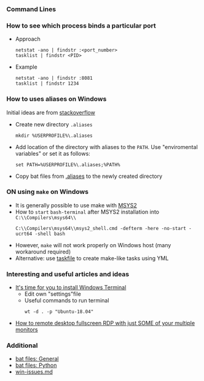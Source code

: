 ### Command Lines

### How to see which process binds a particular port

* Approach
   ```
   netstat -ano | findstr :<port_number>
   tasklist | findstr <PID>
   ```
* Example
   ```
   netstat -ano | findstr :8081
   tasklist | findstr 1234
   ```

### How to uses aliases on Windows

Initial ideas are from [stackoverflow](https://stackoverflow.com/questions/20530996/aliases-in-windows-command-prompt)

* Create new directory ```.aliases```
   ```
   mkdir %USERPROFILE%\.aliases
   ```
* Add location of the directory with aliases to the ```PATH```. Use "enviromental variables" or set it as follows:
   ```
   set PATH=%USERPROFILE%\.aliases;%PATH%
   ```
* Copy bat files from [.aliases](.aliases) to the newly created directory

### ON using `make` on Windows

* It is generally possible to use make with [MSYS2](https://github.com/vdmitriyev/learn-golang#gcc-minwg-etc-on-windows)
* How to `start` `bash-terminal` after MSYS2 installation into ```C:\\Compilers\msys64\\```
	```
	C:\\Compilers\msys64\\msys2_shell.cmd -defterm -here -no-start -ucrt64 -shell bash
	```
* However, `make` will not work properly on Windows host (many workaround required)
* Alternative: use [taskfile](https://taskfile.dev/) to create make-like tasks using YML


### Interesting and useful articles and ideas

* [It's time for you to install Windows Terminal](https://www.hanselman.com/blog/its-time-for-you-to-install-windows-terminal)
   - Edit own "settings"file
   - Useful commands to run terminal 
	   ```
	   wt -d . -p "Ubuntu-18.04"
	   ```
* [How to remote desktop fullscreen RDP with just SOME of your multiple monitors](https://www.hanselman.com/blog/how-to-remote-desktop-fullscreen-rdp-with-just-some-of-your-multiple-monitors)

### Additional 

* [bat files: General](../bat/)
* [bat files: Python](../python/windows/)
* [win-issues.md](win-issues.md)
